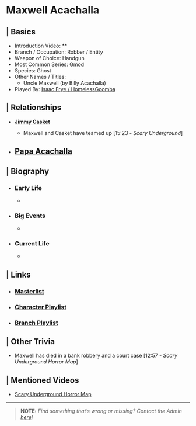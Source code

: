 # Maxwell Acachalla  


## | Basics  
- Introduction Video: **  
- Branch / Occupation: Robber / Entity  
- Weapon of Choice: Handgun  
- Most Common Series: [Gmod](6.Series/Gmod.html)  
- Species: Ghost  
- Other Names / Titles:   
  - Uncle Maxwell \(by Billy Acachalla)  
- Played By: [Isaac Frye / HomelessGoomba](3.Siblings/3.4.Isaac-Frye-HomelessGoomba.html)  


## | Relationships  
- [**Jimmy Casket**](5.Characters/Jimmy_Casket.html)  
  - Maxwell and Casket have teamed up \[15:23 - *Scary Underground*]

- [**Papa Acachalla**](5.Characters/Papa_Acachalla.html)
  - 


## | Biography  
- ### Early Life  
  -   
- ### Big Events  
  -   
- ### Current Life  
  -   

 
## | Links  
- ### [Masterlist]()  
- ### [Character Playlist]()  
- ### [Branch Playlist]()  


## | Other Trivia  
- Maxwell has died in a bank robbery and a court case \[12:57 - *Scary Underground Horror Map*]

## | Mentioned Videos
- [Scary Underground Horror Map](https://youtu.be/Hd_KT6KbnHI)

----

> **NOTE:** *Find something that’s wrong or missing? Contact the Admin [here](./chapter_2.md)!*